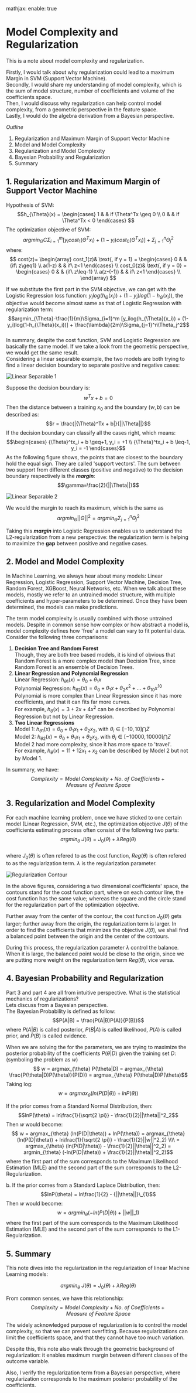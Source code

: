 mathjax:
        enable: true

# Model Complexity and Regularization

This is a note about model complexity and regularization.   

Firstly, I would talk about why regularization could lead to a maximum Margin in SVM (Support Vector Machine).    
Secondly, I would share my understanding of model complexity, which is the sum of model structure, number of coefficients and volume of the coefficients space.     
Then, I would discuss why regularization can help control model complexity, from a geometric perspective in the feature space.     
Lastly, I would do the algebra derivation from a Bayesian perspective.     

*Outline*  
1. Regularization and Maximum Margin of Support Vector Machine
2. Model and Model Complexity
3. Regularization and Model Complexity
4. Bayesian Probability and Regularization   
5. Summary


## 1. Regularization and Maximum Margin of Support Vector Machine

Hypothesis of SVM:
$$h_{\Theta}(x) =
\begin{cases}
1 & & if \Theta^Tx \geq 0 \\
0 & & if \Theta^Tx < 0
\end{cases}
$$
The optimization objective of SVM:    
$$argmin_{\Theta} C\Sigma_{i=1}^m[y_icost_1(\Theta^Tx_i) + (1-y_i)cost_0(\Theta^Tx_i)] + \Sigma_{j=1}^n\Theta_j^2$$
where:   
$$
cost(z)=
\begin{array}
cost_1(z)& \text{, if y = 1} =
  \begin{cases}
  0 & & {if\ z\geq1} \\
  a(1-z) & & if\ z<1
  \end{cases}
  \\
cost_0(z)& \text{, if y = 0} =
  \begin{cases}
  0 & & {if\ z\leq-1} \\
  a(z-(-1)) & & if\ z<1
  \end{cases}
  \\
\end{array}
$$

If we substitute the first part in the SVM objective, we can get with the Logistic Regression loss function: $y_ilog(h_{\Theta}(x_i)) + (1-y_i)log(1-h_{\Theta}(x_i))$, the objective would become almost same as that of Logistic Regression with regularization term:
$$argmin_{\Theta}-\frac{1}{m}\Sigma_{i=1}^m [y_ilog(h_{\Theta}(x_i)) + (1-y_i)log(1-h_{\Theta}(x_i))] + \frac{\lambda}{2m}\Sigma_{j=1}^n\Theta_j^2$$    
In summary, despite the cost function, SVM and Logistic Regression are basically the same model. If we take a look from the geometric perspective, we would get the same result.   
Considering a linear separable example, the two models are both trying to find a linear decision boundary to separate positive and negative cases:    

![Linear Separable 1](https://github.com/ZhengAndyTan/MachineLearner/blob/master/WechatIMG85.jpeg)

Suppose the decision boundary is:
$$w^Tx + b = 0$$
Then the distance between a training $x_0$ and the boundary $(w, b)$ can be described as:
$$r = \frac{|{\Theta}^Tx + b|}{||\Theta||}$$
If the decision boundary can classify all the cases right, which means:
$$\begin{cases}
{\Theta}^tx_i + b \geq+1, y_i = +1 \\
{\Theta}^tx_i + b \leq-1, y_i = -1
\end{cases}$$
As the following figure shows, the points that are closest to the boundary hold the equal sign. They are called 'support vectors'. The sum between two support from different classes (positive and negative) to the decision boundary respectively is the ***margin***:
$$\gamma=\frac{2}{||\Theta||}$$

![Linear Separable 2](https://github.com/ZhengAndyTan/MachineLearner/blob/master/WechatIMG86.jpeg)

We would the margin to reach its maximum, which is the same as
$$argmin_{\Theta}||\Theta||^2 = argmin_{\Theta}\Sigma_{j=1}^n\Theta_j^2$$

Taking this ***margin*** into Logistic Regression enables us to understand the L2-regularization from a new perspective: the regularization term is helping to maximize the **gap** between positive and negative cases.


## 2. Model and Model Complexity

In Machine Learning, we always hear about many models: Linear Regression, Logistic Regression, Support Vector Machine, Decision Tree, Random Forest, XGBoost, Neural Networks, etc. When we talk about these models, mostly we refer to an untrained model structure, with multiple coefficients and hyper-parameters to be determined. Once they have been determined, the models can make predictions.    

The term model complexity is usually combined with those untrained models. Despite in common sense how complex or how abstract a model is, model complexity defines how 'free' a model can vary to fit potential data. Consider the following three comparisons:    
1. **Decision Tree and Random Forest**    
Though, they are both tree based models, it is kind of obvious that Random Forest is a more complex model than Decision Tree, since Random Forest is an ensemble of Decision Trees.
2. **Linear Regression and Polynomial Regression**   
Linear Regression: $h_{\theta 1}(x) = \theta_0 + \theta_1x$   
Polynomial Regression: $h_{\theta 2}(x) = \theta_0 + \theta_1x + \theta_2x^2 + ... + \theta_{10}x^{10}$   
Polynomial is more complex than Linear Regression since it has more coefficients, and that it can fits far more curves.    
For example, $h_{\theta}(x) = 3 + 2x + 4x^2$ can be described by Polynomial Regression but not by Linear Regression.
3. **Two Linear Regressions**   
Model 1: $h_{\theta 1}(x) = \theta_0 + \theta_1x_1 + \theta_2x_2$, with $\theta_i \in [-10, 10] \bigcap Z$   
Model 2: $h_{\theta 2}(x) = \theta_0 + \theta_1x_1 + \theta_2x_2$, with $\theta_i \in [-10000, 10000] \bigcap Z$   
Model 2 had more complexity, since it has more space to 'travel'.   
For example, $h_{\theta}(x) = 11 + 12x_1 + x_2$ can be described by Model 2 but not by Model 1.   

In summary, we have:
$$Complexity = Model\ Complexity + No.\ of\ Coefficients + Measure\ of\ Feature\ Space$$


## 3. Regularization and Model Complexity

For each machine learning problem, once we have sticked to one certain model (Linear Regression, SVM, etc.), the optimization objective $J(\theta)$ of the coefficients estimating process often consist of the following two parts:
$$argmin_{\theta}\ J(\theta) = J_0(\theta) + \lambda Reg(\theta)$$    
where $J_0(\theta)$ is often refered to as the cost function, $Reg(\theta)$ is often refered to as the regularization term. $\lambda$ is the regularization parameter.     

![Regularization Contour](https://github.com/ZhengAndyTan/MachineLearner/blob/master/v2-57946b7664029047b83d1c60ab8b05f8_r.jpg)

In the above figures, considering a two dimensional coefficients' space, the contours stand for the cost function part, where on each contour line, the cost function has the same value; whereas the square and the circle stand for the regularization part of the optimization objective.    

Further away from the center of the contour, the cost function $J_0(\theta)$ gets larger; further away from the origin, the regularization term is larger. In order to find the coefficients that minimizes the objective $J(\theta)$, we shall find a balanced point between the origin and the center of the contours.   

During this process, the regularization parameter $\lambda$ control the balance. When it is large, the balanced point would be close to the origin, since we are putting more weight on the regularization term $Reg(\theta)$, vice versa.   


## 4. Bayesian Probability and Regularization  

Part 3 and part 4 are all from intuitive perspective. What is the statistical mechanics of regularizations?   
Lets discuss from a Bayesian perspective.    
The Bayesian Probability is defined as follow:
$$P(A|B) = \frac{P(A|B)P(A)}{P(B)}$$
where $P(A|B)$ is called posterior, $P(B|A)$ is called likelihood, $P(A)$ is called prior, and $P(B)$ is called evidence.    

When we are solving the for the parameters, we are trying to maximize the posterior probability of the coefficients $P(\theta|D)$ given the training set $D$: (symboling the problem as $w$)   
$$ w = argmax_{\theta} P(\theta|D) = argmax_{\theta} \frac{P(\theta|D)P(\theta)}{P(D)} = argmax_{\theta} P(\theta|D)P(\theta)$$
Taking log:
$$ w = argmax_{\theta} (ln(P(D|\theta)) + lnP(\theta))$$    

If the prior comes from a Standard Normal Distribution, then:
$$lnP(\theta) = ln\frac{1}{\sqrt{2 \pi}} - \frac{1}{2}||\theta||^2_2$$
Then $w$ would become:
$$ w = argmax_{\theta} (ln(P(D|\theta)) + lnP(\theta)) = argmax_{\theta} (ln(P(D|\theta)) + ln\frac{1}{\sqrt{2 \pi}} - \frac{1}{2}||w||^2_2) \\\\ = argmax_{\theta} (ln(P(D|\theta)) - \frac{1}{2}||\theta||^2_2) = argmin_{\theta} (-ln(P(D|\theta)) + \frac{1}{2}||\theta||^2_2)$$
where the first part of the sum corresponds to the Maximum Likelihood Estimation (MLE) and the second part of the sum corresponds to the L2-Regularization.    

b. If the prior comes from a Standard Laplace Distribution, then:     
$$lnP(\theta) = ln\frac{1}{2} - {||\theta||}\_{1}$$
Then $w$ would become:      
$$ w = argmin_{\theta} (-ln(P(D|\theta)) + {||w||}\_{1})$$
where the first part of the sum corresponds to the Maximum Likelihood Estimation (MLE) and the second part of the sum corresponds to the L1-Regularization.  


## 5. Summary

This note dives into the regularization in the regularization of linear Machine Learning models:      

$$argmin_{\theta}\ J(\theta) = J_0(\theta) + \lambda Reg(\theta)$$     

From common senses, we have this relationship:   
$$Complexity = Model\ Complexity + No.\ of\ Coefficients + Measure\ of\ Feature\ Space$$

The widely acknowledged purpose of regularization is to control the model complexity, so that we can prevent overfitting. Because regularizations can limit the coefficients space, and that they cannot have too much variation.     

Despite this, this note also walk through the geometric background of regularization: it enables maximum margin between different classes of the outcome variable.     

Also, I verify the regularization term from a Bayesian perspective, where regularization corresponds to the maximum posterior probability of the coefficients.
